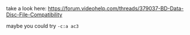 take a look here: https://forum.videohelp.com/threads/379037-BD-Data-Disc-File-Compatibility

maybe you could try `-c:a ac3`
